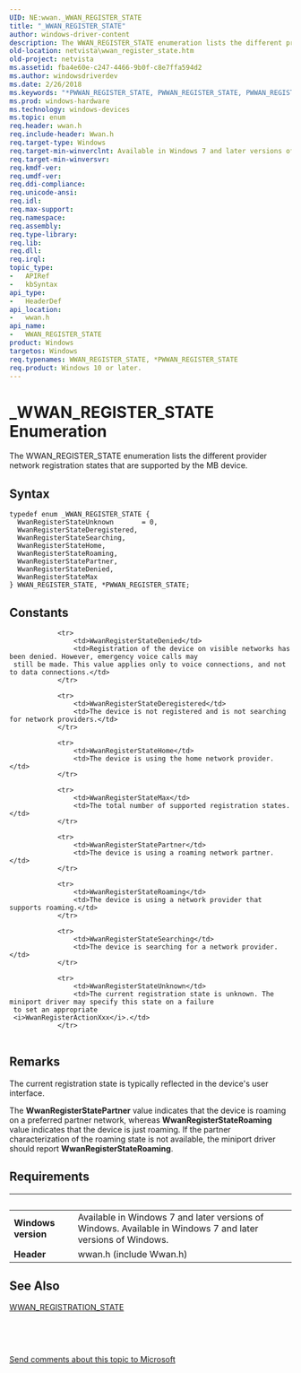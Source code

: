 ```yaml
---
UID: NE:wwan._WWAN_REGISTER_STATE
title: "_WWAN_REGISTER_STATE"
author: windows-driver-content
description: The WWAN_REGISTER_STATE enumeration lists the different provider network registration states that are supported by the MB device.
old-location: netvista\wwan_register_state.htm
old-project: netvista
ms.assetid: fba4e60e-c247-4466-9b0f-c8e7ffa594d2
ms.author: windowsdriverdev
ms.date: 2/26/2018
ms.keywords: "*PWWAN_REGISTER_STATE, PWWAN_REGISTER_STATE, PWWAN_REGISTER_STATE enumeration pointer [Network Drivers Starting with Windows Vista], WWAN_REGISTER_STATE, WWAN_REGISTER_STATE enumeration [Network Drivers Starting with Windows Vista], WwanRef_927c04e0-b022-4d93-8052-696b5e9da51f.xml, WwanRegisterStateDenied, WwanRegisterStateDeregistered, WwanRegisterStateHome, WwanRegisterStateMax, WwanRegisterStatePartner, WwanRegisterStateRoaming, WwanRegisterStateSearching, WwanRegisterStateUnknown, _WWAN_REGISTER_STATE, netvista.wwan_register_state, wwan/PWWAN_REGISTER_STATE, wwan/WWAN_REGISTER_STATE, wwan/WwanRegisterStateDenied, wwan/WwanRegisterStateDeregistered, wwan/WwanRegisterStateHome, wwan/WwanRegisterStateMax, wwan/WwanRegisterStatePartner, wwan/WwanRegisterStateRoaming, wwan/WwanRegisterStateSearching, wwan/WwanRegisterStateUnknown"
ms.prod: windows-hardware
ms.technology: windows-devices
ms.topic: enum
req.header: wwan.h
req.include-header: Wwan.h
req.target-type: Windows
req.target-min-winverclnt: Available in Windows 7 and later versions of Windows.
req.target-min-winversvr: 
req.kmdf-ver: 
req.umdf-ver: 
req.ddi-compliance: 
req.unicode-ansi: 
req.idl: 
req.max-support: 
req.namespace: 
req.assembly: 
req.type-library: 
req.lib: 
req.dll: 
req.irql: 
topic_type:
-	APIRef
-	kbSyntax
api_type:
-	HeaderDef
api_location:
-	wwan.h
api_name:
-	WWAN_REGISTER_STATE
product: Windows
targetos: Windows
req.typenames: WWAN_REGISTER_STATE, *PWWAN_REGISTER_STATE
req.product: Windows 10 or later.
---
```


# _WWAN_REGISTER_STATE Enumeration
The WWAN_REGISTER_STATE enumeration lists the different provider network registration states that are
  supported by the MB device.

## Syntax
````
typedef enum _WWAN_REGISTER_STATE { 
  WwanRegisterStateUnknown       = 0,
  WwanRegisterStateDeregistered,
  WwanRegisterStateSearching,
  WwanRegisterStateHome,
  WwanRegisterStateRoaming,
  WwanRegisterStatePartner,
  WwanRegisterStateDenied,
  WwanRegisterStateMax
} WWAN_REGISTER_STATE, *PWWAN_REGISTER_STATE;
````

## Constants

<table>
            
                <tr>
                    <td>WwanRegisterStateDenied</td>
                    <td>Registration of the device on visible networks has been denied. However, emergency voice calls may
     still be made. This value applies only to voice connections, and not to data connections.</td>
                </tr>
            
                <tr>
                    <td>WwanRegisterStateDeregistered</td>
                    <td>The device is not registered and is not searching for network providers.</td>
                </tr>
            
                <tr>
                    <td>WwanRegisterStateHome</td>
                    <td>The device is using the home network provider.</td>
                </tr>
            
                <tr>
                    <td>WwanRegisterStateMax</td>
                    <td>The total number of supported registration states.</td>
                </tr>
            
                <tr>
                    <td>WwanRegisterStatePartner</td>
                    <td>The device is using a roaming network partner.</td>
                </tr>
            
                <tr>
                    <td>WwanRegisterStateRoaming</td>
                    <td>The device is using a network provider that supports roaming.</td>
                </tr>
            
                <tr>
                    <td>WwanRegisterStateSearching</td>
                    <td>The device is searching for a network provider.</td>
                </tr>
            
                <tr>
                    <td>WwanRegisterStateUnknown</td>
                    <td>The current registration state is unknown. The miniport driver may specify this state on a failure
     to set an appropriate 
     <i>WwanRegisterActionXxx</i>.</td>
                </tr>
</table>

## Remarks

The current registration state is typically reflected in the device's user interface.

The 
    <b>WwanRegisterStatePartner</b> value indicates that the device is roaming on a preferred partner network,
    whereas 
    <b>WwanRegisterStateRoaming</b> value indicates that the device is just roaming. If the partner
    characterization of the roaming state is not available, the miniport driver should report 
    <b>WwanRegisterStateRoaming</b>.

## Requirements
| &nbsp; | &nbsp; |
| ---- |:---- |
| **Windows version** | Available in Windows 7 and later versions of Windows. Available in Windows 7 and later versions of Windows. |
| **Header** | wwan.h (include Wwan.h) |

## See Also

<a href="..\wwan\ns-wwan-_wwan_registration_state.md">WWAN_REGISTRATION_STATE</a>



 

 

<a href="mailto:wsddocfb@microsoft.com?subject=Documentation%20feedback [netvista\netvista]:%20WWAN_REGISTER_STATE enumeration%20 RELEASE:%20(2/26/2018)&amp;body=%0A%0APRIVACY STATEMENT%0A%0AWe use your feedback to improve the documentation. We don't use your email address for any other purpose, and we'll remove your email address from our system after the issue that you're reporting is fixed. While we're working to fix this issue, we might send you an email message to ask for more info. Later, we might also send you an email message to let you know that we've addressed your feedback.%0A%0AFor more info about Microsoft's privacy policy, see http://privacy.microsoft.com/en-us/default.aspx." title="Send comments about this topic to Microsoft">Send comments about this topic to Microsoft</a>